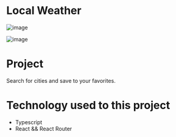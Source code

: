 # Local Weather

![image](https://user-images.githubusercontent.com/47321783/184671915-7987e7a1-4953-4b26-8b5d-75bbc7a83c20.png)

![image](https://user-images.githubusercontent.com/47321783/184672330-4730d26f-8004-4e5a-a536-c21045ac5728.png)



# Project
Search for cities and save to your favorites.

# Technology used to this project
- Typescript
- React && React Router
